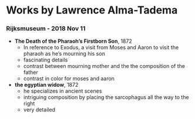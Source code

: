 # Works by Lawrence Alma-Tadema

### Rijksmuseum - 2018 Nov 11
- **The Death of the Pharaoh’s Firstborn Son**, 1872
    - In reference to Exodus, a visit from Moses and Aaron to visit the pharaoh as he’s mourning his son
    - fascinating details
    - contrast between mourning mother and the the composition of the father
    - contrast in color for moses and aaron
- **the egyptian widow**, 1872
    - he specializes in ancient scenes
    - intriguing composition by placing the sarcophagus all the way to the right 
    - very detailed